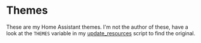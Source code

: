 # Themes

These are my Home Assistant themes.
I'm not the author of these, have a look at the `THEMES` variable in my [update_resources](../scripts/update_resources) script to find the original.
